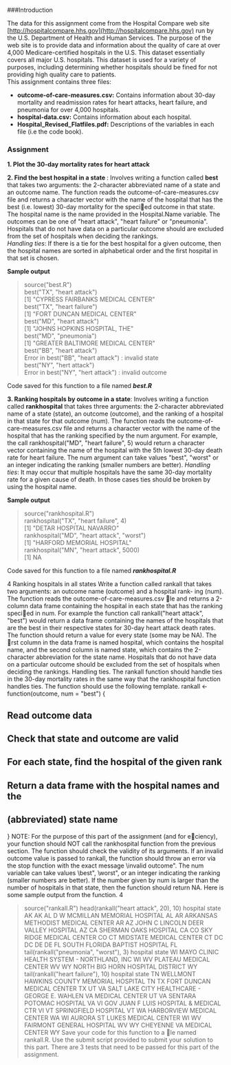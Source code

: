 ###Introduction

The data for this assignment come from the Hospital Compare web site [http://hospitalcompare.hhs.gov](http://hospitalcompare.hhs.gov)
run by the U.S. Department of Health and Human Services. The purpose of the web site is to provide data and
information about the quality of care at over 4,000 Medicare-certified hospitals in the U.S. This dataset essentially 
covers all major U.S. hospitals. This dataset is used for a variety of purposes, including determining
whether hospitals should be fined for not providing high quality care to patients.  
This assignment contains three files:
* <b>outcome-of-care-measures.csv:</b> Contains information about 30-day mortality and readmission rates
for heart attacks, heart failure, and pneumonia for over 4,000 hospitals.
* <b>hospital-data.csv:</b> Contains information about each hospital.
* <b>Hospital_Revised_Flatfiles.pdf:</b> Descriptions of the variables in each file (i.e the code book).

### Assignment

<b>1. Plot the 30-day mortality rates for heart attack </b>

<b>2. Find the best hospital in a state </b>: Involves writing a function called <b>best</b> that takes two arguments: the 2-character abbreviated name of a state and an
outcome name. The function reads the outcome-of-care-measures.csv file and returns a character vector
with the name of the hospital that has the best (i.e. lowest) 30-day mortality for the specied outcome
in that state. The hospital name is the name provided in the Hospital.Name variable. The outcomes can
be one of "heart attack", "heart failure" or "pneumonia". Hospitals that do not have data on a particular
outcome should are excluded from the set of hospitals when deciding the rankings.  
<i>Handling ties</i>: If there is a tie for the best hospital for a given outcome, then the hospital names are sorted in alphabetical order and the first hospital in that set is chosen.  

<b>Sample output</b>  

> source("best.R")  
> best("TX", "heart attack")  
[1] "CYPRESS FAIRBANKS MEDICAL CENTER"  
> best("TX", "heart failure")  
[1] "FORT DUNCAN MEDICAL CENTER"  
> best("MD", "heart attack")  
[1] "JOHNS HOPKINS HOSPITAL, THE"  
> best("MD", "pneumonia")  
[1] "GREATER BALTIMORE MEDICAL CENTER"  
> best("BB", "heart attack")  
Error in best("BB", "heart attack") : invalid state  
> best("NY", "hert attack")  
Error in best("NY", "hert attack") : invalid outcome  

Code saved for this function to a file named <b><i>best.R</i></b>

<b>3. Ranking hospitals by outcome in a state</b>: Involves writing a function called <b>rankhospital</b> that takes three arguments: the 2-character abbreviated name of a
state (state), an outcome (outcome), and the ranking of a hospital in that state for that outcome (num).
The function reads the outcome-of-care-measures.csv file and returns a character vector with the name
of the hospital that has the ranking specified by the num argument. For example, the call
rankhospital("MD", "heart failure", 5) would return a character vector containing the name of the hospital with the 5th lowest 30-day death rate
for heart failure. The num argument can take values "best", "worst" or an integer indicating the ranking (smaller numbers are better). 
<i>Handling ties</i>: It may occur that multiple hospitals have the same 30-day mortality rate for a given cause
of death. In those cases ties should be broken by using the hospital name.  

<b>Sample output</b>  

> source("rankhospital.R")  
> rankhospital("TX", "heart failure", 4)  
[1] "DETAR HOSPITAL NAVARRO"  
> rankhospital("MD", "heart attack", "worst")  
[1] "HARFORD MEMORIAL HOSPITAL"  
> rankhospital("MN", "heart attack", 5000)  
[1] NA  

Code saved for this function to a file named <b><i>rankhospital.R</i></b>

4 Ranking hospitals in all states
Write a function called rankall that takes two arguments: an outcome name (outcome) and a hospital rank-
ing (num). The function reads the outcome-of-care-measures.csv le and returns a 2-column data frame
containing the hospital in each state that has the ranking specied in num. For example the function call
rankall("heart attack", "best") would return a data frame containing the names of the hospitals that
are the best in their respective states for 30-day heart attack death rates. The function should return a value
for every state (some may be NA). The rst column in the data frame is named hospital, which contains
the hospital name, and the second column is named state, which contains the 2-character abbreviation for
the state name. Hospitals that do not have data on a particular outcome should be excluded from the set of
hospitals when deciding the rankings.
Handling ties. The rankall function should handle ties in the 30-day mortality rates in the same way
that the rankhospital function handles ties.
The function should use the following template.
rankall <- function(outcome, num = "best") {
## Read outcome data
## Check that state and outcome are valid
## For each state, find the hospital of the given rank
## Return a data frame with the hospital names and the
## (abbreviated) state name
}
NOTE: For the purpose of this part of the assignment (and for eciency), your function should NOT call
the rankhospital function from the previous section.
The function should check the validity of its arguments. If an invalid outcome value is passed to rankall,
the function should throw an error via the stop function with the exact message \invalid outcome". The num
variable can take values \best", \worst", or an integer indicating the ranking (smaller numbers are better).
If the number given by num is larger than the number of hospitals in that state, then the function should
return NA.
Here is some sample output from the function.
4
> source("rankall.R")
> head(rankall("heart attack", 20), 10)
hospital state
AK <NA> AK
AL D W MCMILLAN MEMORIAL HOSPITAL AL
AR ARKANSAS METHODIST MEDICAL CENTER AR
AZ JOHN C LINCOLN DEER VALLEY HOSPITAL AZ
CA SHERMAN OAKS HOSPITAL CA
CO SKY RIDGE MEDICAL CENTER CO
CT MIDSTATE MEDICAL CENTER CT
DC <NA> DC
DE <NA> DE
FL SOUTH FLORIDA BAPTIST HOSPITAL FL
> tail(rankall("pneumonia", "worst"), 3)
hospital state
WI MAYO CLINIC HEALTH SYSTEM - NORTHLAND, INC WI
WV PLATEAU MEDICAL CENTER WV
WY NORTH BIG HORN HOSPITAL DISTRICT WY
> tail(rankall("heart failure"), 10)
hospital state
TN WELLMONT HAWKINS COUNTY MEMORIAL HOSPITAL TN
TX FORT DUNCAN MEDICAL CENTER TX
UT VA SALT LAKE CITY HEALTHCARE - GEORGE E. WAHLEN VA MEDICAL CENTER UT
VA SENTARA POTOMAC HOSPITAL VA
VI GOV JUAN F LUIS HOSPITAL & MEDICAL CTR VI
VT SPRINGFIELD HOSPITAL VT
WA HARBORVIEW MEDICAL CENTER WA
WI AURORA ST LUKES MEDICAL CENTER WI
WV FAIRMONT GENERAL HOSPITAL WV
WY CHEYENNE VA MEDICAL CENTER WY
Save your code for this function to a le named rankall.R.
Use the submit script provided to submit your solution to this part. There are 3 tests that need to be passed
for this part of the assignment.